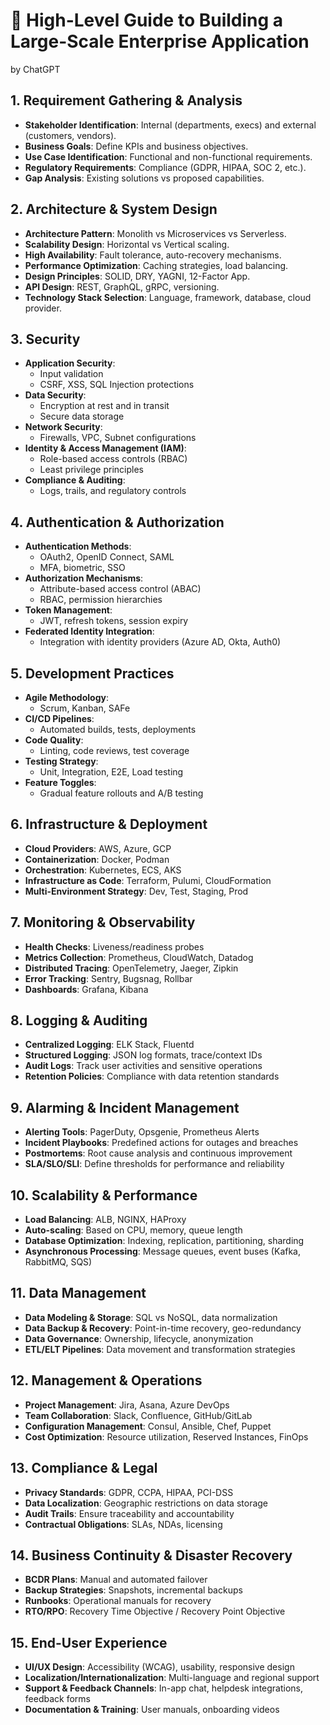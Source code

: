 # 📘 High-Level Guide to Building a Large-Scale Enterprise Application
by ChatGPT

## 1. Requirement Gathering & Analysis
- **Stakeholder Identification**: Internal (departments, execs) and external (customers, vendors).
- **Business Goals**: Define KPIs and business objectives.
- **Use Case Identification**: Functional and non-functional requirements.
- **Regulatory Requirements**: Compliance (GDPR, HIPAA, SOC 2, etc.).
- **Gap Analysis**: Existing solutions vs proposed capabilities.

## 2. Architecture & System Design
- **Architecture Pattern**: Monolith vs Microservices vs Serverless.
- **Scalability Design**: Horizontal vs Vertical scaling.
- **High Availability**: Fault tolerance, auto-recovery mechanisms.
- **Performance Optimization**: Caching strategies, load balancing.
- **Design Principles**: SOLID, DRY, YAGNI, 12-Factor App.
- **API Design**: REST, GraphQL, gRPC, versioning.
- **Technology Stack Selection**: Language, framework, database, cloud provider.

## 3. Security
- **Application Security**:
  - Input validation
  - CSRF, XSS, SQL Injection protections
- **Data Security**:
  - Encryption at rest and in transit
  - Secure data storage
- **Network Security**:
  - Firewalls, VPC, Subnet configurations
- **Identity & Access Management (IAM)**:
  - Role-based access controls (RBAC)
  - Least privilege principles
- **Compliance & Auditing**:
  - Logs, trails, and regulatory controls

## 4. Authentication & Authorization
- **Authentication Methods**:
  - OAuth2, OpenID Connect, SAML
  - MFA, biometric, SSO
- **Authorization Mechanisms**:
  - Attribute-based access control (ABAC)
  - RBAC, permission hierarchies
- **Token Management**:
  - JWT, refresh tokens, session expiry
- **Federated Identity Integration**:
  - Integration with identity providers (Azure AD, Okta, Auth0)

## 5. Development Practices
- **Agile Methodology**:
  - Scrum, Kanban, SAFe
- **CI/CD Pipelines**:
  - Automated builds, tests, deployments
- **Code Quality**:
  - Linting, code reviews, test coverage
- **Testing Strategy**:
  - Unit, Integration, E2E, Load testing
- **Feature Toggles**:
  - Gradual feature rollouts and A/B testing

## 6. Infrastructure & Deployment
- **Cloud Providers**: AWS, Azure, GCP
- **Containerization**: Docker, Podman
- **Orchestration**: Kubernetes, ECS, AKS
- **Infrastructure as Code**: Terraform, Pulumi, CloudFormation
- **Multi-Environment Strategy**: Dev, Test, Staging, Prod

## 7. Monitoring & Observability
- **Health Checks**: Liveness/readiness probes
- **Metrics Collection**: Prometheus, CloudWatch, Datadog
- **Distributed Tracing**: OpenTelemetry, Jaeger, Zipkin
- **Error Tracking**: Sentry, Bugsnag, Rollbar
- **Dashboards**: Grafana, Kibana

## 8. Logging & Auditing
- **Centralized Logging**: ELK Stack, Fluentd
- **Structured Logging**: JSON log formats, trace/context IDs
- **Audit Logs**: Track user activities and sensitive operations
- **Retention Policies**: Compliance with data retention standards

## 9. Alarming & Incident Management
- **Alerting Tools**: PagerDuty, Opsgenie, Prometheus Alerts
- **Incident Playbooks**: Predefined actions for outages and breaches
- **Postmortems**: Root cause analysis and continuous improvement
- **SLA/SLO/SLI**: Define thresholds for performance and reliability

## 10. Scalability & Performance
- **Load Balancing**: ALB, NGINX, HAProxy
- **Auto-scaling**: Based on CPU, memory, queue length
- **Database Optimization**: Indexing, replication, partitioning, sharding
- **Asynchronous Processing**: Message queues, event buses (Kafka, RabbitMQ, SQS)

## 11. Data Management
- **Data Modeling & Storage**: SQL vs NoSQL, data normalization
- **Data Backup & Recovery**: Point-in-time recovery, geo-redundancy
- **Data Governance**: Ownership, lifecycle, anonymization
- **ETL/ELT Pipelines**: Data movement and transformation strategies

## 12. Management & Operations
- **Project Management**: Jira, Asana, Azure DevOps
- **Team Collaboration**: Slack, Confluence, GitHub/GitLab
- **Configuration Management**: Consul, Ansible, Chef, Puppet
- **Cost Optimization**: Resource utilization, Reserved Instances, FinOps

## 13. Compliance & Legal
- **Privacy Standards**: GDPR, CCPA, HIPAA, PCI-DSS
- **Data Localization**: Geographic restrictions on data storage
- **Audit Trails**: Ensure traceability and accountability
- **Contractual Obligations**: SLAs, NDAs, licensing

## 14. Business Continuity & Disaster Recovery
- **BCDR Plans**: Manual and automated failover
- **Backup Strategies**: Snapshots, incremental backups
- **Runbooks**: Operational manuals for recovery
- **RTO/RPO**: Recovery Time Objective / Recovery Point Objective

## 15. End-User Experience
- **UI/UX Design**: Accessibility (WCAG), usability, responsive design
- **Localization/Internationalization**: Multi-language and regional support
- **Support & Feedback Channels**: In-app chat, helpdesk integrations, feedback forms
- **Documentation & Training**: User manuals, onboarding videos
